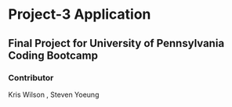 # Project-3 Application

## Final Project for University of Pennsylvania Coding Bootcamp




### Contributor
Kris Wilson ,
Steven Yoeung